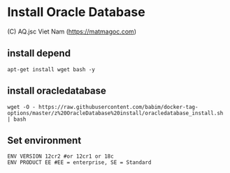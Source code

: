 # Install Oracle Database
(C) AQ.jsc Viet Nam (https://matmagoc.com)

## install depend
`apt-get install wget bash -y`

## install oracledatabase
`wget -O - https://raw.githubusercontent.com/babim/docker-tag-options/master/z%20OracleDatabase%20install/oracledatabase_install.sh | bash`

## Set environment
```
ENV VERSION 12cr2 #or 12cr1 or 18c
ENV PRODUCT EE #EE = enterprise, SE = Standard
```

